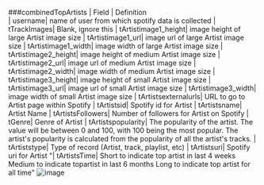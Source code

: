 ###combinedTopArtists
| Field                  | Definition       
| username| name of user from which spotify data is collected
| tTrackImages| Blank, ignore this
| tArtistimage1_height| image height of large Artist image size
| tArtistimage1_url| image url of large Artist image size
| tArtistimage1_width| image width of large Artist image size
| tArtistimage2_height| image height of medium Artist image size
| tArtistimage2_url| image url of medium Artist image size
| tArtistimage2_width| image width of medium Artist image size
| tArtistimage3_height| image height of small Artist image size
| tArtistimage3_url| image url of small Artist image size
| tArtistimage3_width| image width of small Artist image size
| tArtistsexternalurls| URL to go to Artist page within Spotify
| tArtistsid| Spotify id for Artist
| tArtistsname| Artist Name
| tArtistsFollowers| Number of followers for Artist on Spotify
| tGenre| Genre of Artist
| tArtistspopularity| The popularity of the artist. The value will be between 0 and 100, with 100 being the most popular. The artist's popularity is calculated from the popularity of all the artist's tracks.
| tArtiststype| Type of record (Artist, track, playlist, etc)
| tArtistsuri| Spotify uri for Artist
"| tArtistsTime| Short to indicate top artist in last 4 weeks
Medium to indicate topartist in last 6 months
Long to indicate top artist for all time"
![image](https://github.com/mbz4b8/project3group2/assets/149974307/6f11f138-93c6-493d-a76c-3ec91f53a503)

